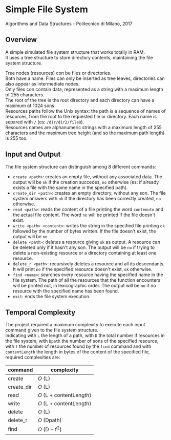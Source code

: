 # Simple File System

Algorithms and Data Structures - Politecnico di Milano, 2017

## Overview

A simple simulated file system structure that works totally in RAM.  
It uses a tree structure to store directory contents, maintaining the file system structure.  
    
Tree nodes (resources) con be files or directories.  
Both have a name. Files can only be inserted as tree leaves, directories can also appear as intermediate nodes.  
Only files con contain data, represented as a string with a maximum length of 255 characters.  
The root of the tree is the root directory and each directory can have a maximum of 1024 sons.  
Resources paths follow the Unix syntax: the path is a sequence of names of resources, from the root to the requested file or directory. Each name is separed with `/` (es: `/dir/dir2/file0`).  
Resources names are alphanumeric strings with a maximum length of 255 characters and the maximum tree height (and so the maximum path length) is 255 too.

## Input and Output
The file system structure can distinguish among 8 different commands:
- `create <path>`: creates an empty file, without any associated data. The output will be `ok` if the creation succedes, `no` otherwise (es: if already exists a file with the same name in the specified path).
- `create_dir <path>`: creates an empty directory, without any son. The file system answers with `ok` if the directory has been correctly created, `no` otherwise.
- `read <path>`: reads the content of a file printing the word `contenuto` and the actual file content. The word `no` will be printed if the file doesn't exist.
- `write <path> <content>`: writes the string in the specified file printing `ok` followed by the number of bytes written. If the file doesn't exist, the output will be `no`.
- `delete <path>`: deletes a resource giving `ok` as output. A resource can be deleted only if it hasn't any son. The output will be `no` if trying to delete a non-existing resource or a directory containing at least one resource.
- `delete_r <path>`: recursively deletes a resource and all its descendants. It will print `no` if the specified resource doesn't exist, `ok` otherwise.
- `find <name>`: searches every resource having the specified name in the file system. The path of all the resources that the function encounters will be printed out, in lexicographic order. The output will be `no` if no resource with the specified name has been found.
- `exit`: ends the file system execution.

## Temporal Complexity
The project required a maximum complexity to execute each input command given to the file system structure.  
Indicating with `L` the length of a path, with `D` the total number if resources in the file system, with `Dpath` the number of sons of the specified resource, with `f` the number of resources found by the `find` command and with `contentLength` the length in bytes of the content of the specified file, required complexities are:  

|   command  |        complexity        |  
|------------|--------------------------|
| create     |  *O* (L)                 |
| create_dir |  *O* (L)                 |
| read       |  *O* (L + contentLength) |
| write      |  *O* (L + contentLength) |
| delete     |  *O* (L)                 |
| delete_r   |  *O* (Dpath)             |
| find       |  *O* (D + f<sup>2</sup>) |
